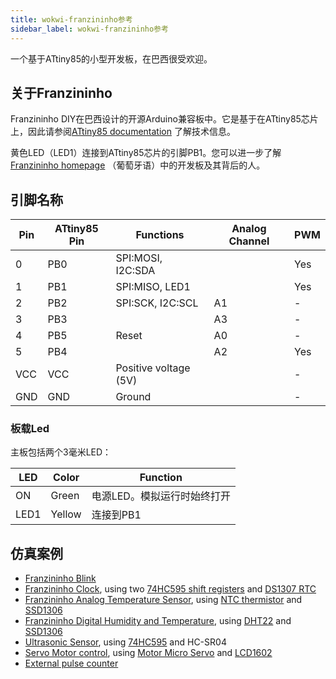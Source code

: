 ```yaml
---
title: wokwi-franzininho参考
sidebar_label: wokwi-franzininho参考
---
```


一个基于ATtiny85的小型开发板，在巴西很受欢迎。

<wokwi-franzininho></wokwi-franzininho>

## 关于Franzininho

Franzininho DIY在巴西设计的开源Arduino兼容板中。它是基于在ATtiny85芯片上，因此请参阅[ATtiny85 documentation](wokwi-attiny85) 了解技术信息。

黄色LED（LED1）连接到ATtiny85芯片的引脚PB1。您可以进一步了解 [Franzininho homepage](https://franzininho.com.br/) （葡萄牙语）中的开发板及其背后的人。

## 引脚名称

| Pin | ATtiny85 Pin | Functions             | Analog Channel | PWM |
| --- | ------------ | --------------------- | -------------- | --- |
| 0   | PB0          | SPI:MOSI, I2C:SDA     |                | Yes |
| 1   | PB1          | SPI:MISO, LED1        |                | Yes |
| 2   | PB2          | SPI:SCK, I2C:SCL      | A1             | -   |
| 3   | PB3          |                       | A3             | -   |
| 4   | PB5          | Reset                 | A0             | -   |
| 5   | PB4          |                       | A2             | Yes |
| VCC | VCC          | Positive voltage (5V) |                | -   |
| GND | GND          | Ground                |                | -   |

### 板载Led

主板包括两个3毫米LED：

| LED  | Color  | Function                    |
| ---- | ------ | --------------------------- |
| ON   | Green  | 电源LED。模拟运行时始终打开 |
| LED1 | Yellow | 连接到PB1                   |

## 仿真案例

- [Franzininho Blink](https://wokwi.com/projects/301693553069785610)
- [Franzininho Clock](https://wokwi.com/projects/301738586036765194), using two [74HC595 shift registers](wokwi-74hc595) and [DS1307 RTC](wokwi-ds1307)
- [Franzininho Analog Temperature Sensor](https://wokwi.com/projects/301751077214093834), using [NTC thermistor](wokwi-ntc-temperature-sensor) and [SSD1306](wokwi-ssd1306)
- [Franzininho Digital Humidity and Temperature](https://wokwi.com/projects/301745949656482317), using [DHT22](wokwi-dht22) and [SSD1306](wokwi-ssd1306)
- [Ultrasonic Sensor](https://wokwi.com/projects/302020345098928648), using [74HC595](wokwi-74hc595) and HC-SR04
- [Servo Motor control](https://wokwi.com/projects/302291615188255242), using [Motor Micro Servo](wokwi-servo) and [LCD1602](wokwi-lcd1602)
- [External pulse counter](https://wokwi.com/projects/302199144424931848)
